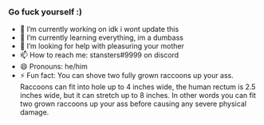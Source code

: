 ### Go fuck yourself :)


- 🔭 I’m currently working on idk i wont update this
- 🌱 I’m currently learning everything, im a dumbass
- 🤔 I’m looking for help with pleasuring your mother
- 📫 How to reach me: stansters#9999 on discord
- 😄 Pronouns: he/him
- ⚡ Fun fact: You can shove two fully grown raccoons up your ass. Raccoons can fit into hole up to 4 inches wide, the human rectum is 2.5 inches wide, but it can stretch up to 8 inches. In other words you can fit two grown raccoons up your ass before causing any severe physical damage.

